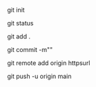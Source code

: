 git init

git status

git add .

git commit -m""

git remote add origin httpsurl

git push -u origin main